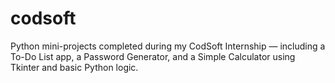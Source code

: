 # codsoft
Python mini-projects completed during my CodSoft Internship — including a To-Do List app, a Password Generator, and a Simple Calculator using Tkinter and basic Python logic.
